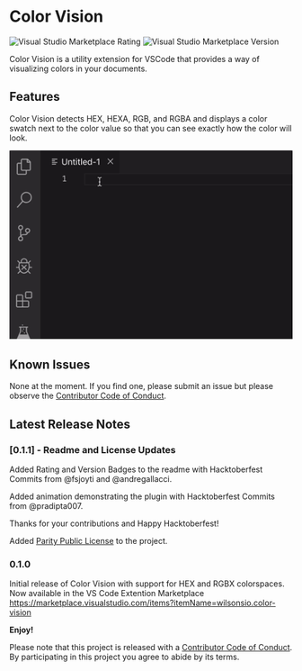 # Color Vision

![Visual Studio Marketplace Rating](https://img.shields.io/visual-studio-marketplace/r/wilsonsio.color-vision)
![Visual Studio Marketplace Version](https://img.shields.io/visual-studio-marketplace/v/wilsonsio.color-vision)

Color Vision is a utility extension for VSCode that provides a way of visualizing colors in your documents.

## Features

Color Vision detects HEX, HEXA, RGB, and RGBA and displays a color swatch next to the color value so that you can see exactly how the color will look.

![Example usage of the Color Vision extension showing color swatches being added to HEX and RGB color definitions](resources/images/usage_15102019_512.gif)

## Known Issues

None at the moment. If you find one, please submit an issue but please observe the [Contributor Code of Conduct](CODE-OF-CONDUCT.md).

## Latest Release Notes

### [0.1.1] - Readme and License Updates

Added Rating and Version Badges to the readme with Hacktoberfest Commits from @fsjoyti and @andregallacci.

Added animation demonstrating the plugin with Hacktoberfest Commits from @pradipta007.

Thanks for your contributions and Happy Hacktoberfest!

Added [Parity Public License](https://paritylicense.com/) to the project.

### 0.1.0

Initial release of Color Vision with support for HEX and RGBX colorspaces. Now available in the VS Code Extention Marketplace <https://marketplace.visualstudio.com/items?itemName=wilsonsio.color-vision>

**Enjoy!**

Please note that this project is released with a [Contributor Code of Conduct](CODE-OF-CONDUCT.md). By participating in this project you agree to abide by its terms.
